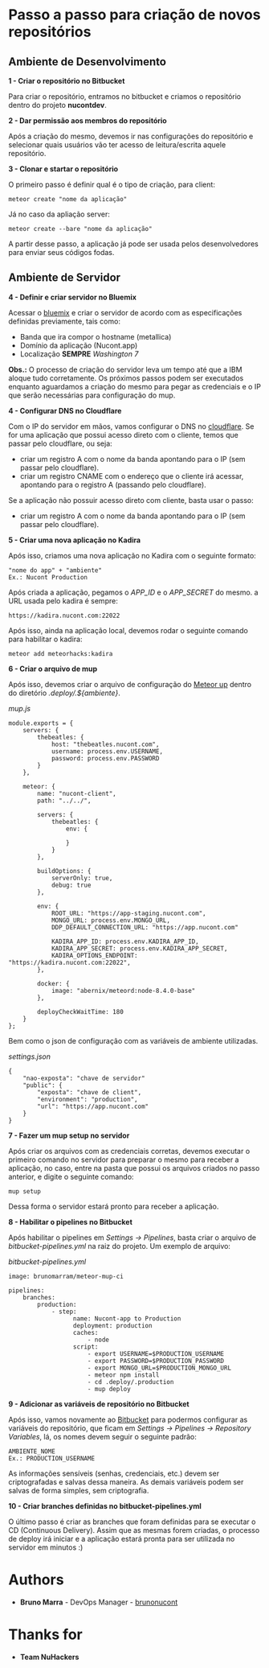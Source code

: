 # Passo a passo para criação de novos repositórios

Ambiente de Desenvolvimento
---

**1 - Criar o repositório no Bitbucket**

Para criar o repositório, entramos no bitbucket e criamos o repositório dentro do projeto **nucontdev**.

**2 - Dar permissão aos membros do repositório**

Após a criação do mesmo, devemos ir nas configurações do repositório e selecionar quais usuários vão ter acesso de leitura/escrita aquele repositório.

**3 - Clonar e startar o repositório**

O primeiro passo é definir qual é o tipo de criação, para client:


```
meteor create "nome da aplicação"
```

Já no caso da apliação server:

```
meteor create --bare "nome da aplicação"
```
A partir desse passo, a aplicação já pode ser usada pelos desenvolvedores para enviar seus códigos fodas.

Ambiente de Servidor
---

**4 - Definir e criar servidor no Bluemix**

Acessar o [bluemix](https://idaas.iam.ibm.com/idaas/mtfim/sps/authsvc?PolicyId=urn:ibm:security:authentication:asf:basicldapuser) e criar o servidor de acordo com as especificações definidas previamente, tais como:

- Banda que ira compor o hostname (metallica)
- Domínio da aplicação (Nucont.app)
- Localização **SEMPRE** *Washington 7*

**Obs.:** O processo de criação do servidor leva um tempo até que a IBM aloque tudo corretamente. Os próximos passos podem ser executados enquanto aguardamos a criação do mesmo para pegar as credenciais e o IP que serão necessárias para configuração do mup.

**4 - Configurar DNS no Cloudflare**

Com o IP do servidor em mãos, vamos configurar o DNS no [cloudflare](https://www.cloudflare.com/pt-br/). Se for uma aplicação que possui acesso direto com o cliente, temos que passar pelo cloudflare, ou seja:

- criar um registro A com o nome da banda apontando para o IP (sem passar pelo cloudflare).
- criar um registro CNAME com o endereço que o cliente irá acessar, apontando para o registro A (passando pelo cloudflare).

Se a aplicação não possuir acesso direto com cliente, basta usar o passo:

- criar um registro A com o nome da banda apontando para o IP (sem passar pelo cloudflare).

**5 - Criar uma nova aplicação no Kadira**

Após isso, criamos uma nova aplicação no Kadira com o seguinte formato:

    "nome do app" + "ambiente"
    Ex.: Nucont Production

Após criada a aplicação, pegamos o *APP_ID* e o *APP_SECRET* do mesmo. a URL usada pelo kadira é sempre:

    https://kadira.nucont.com:22022

Após isso, ainda na aplicação local, devemos rodar o seguinte comando para habilitar o kadira:

    meteor add meteorhacks:kadira

**6 - Criar o arquivo de mup**

Após isso, devemos criar o arquivo de configuração do [Meteor up](http://meteor-up.com/docs.html) dentro do diretório *.deploy/.${ambiente}*.

*mup.js*
```
module.exports = {
    servers: {
        thebeatles: {
            host: "thebeatles.nucont.com",
            username: process.env.USERNAME,
            password: process.env.PASSWORD
        }
    },

    meteor: {
        name: "nucont-client",
        path: "../../",

        servers: {
            thebeatles: {
                env: {

                }
            }
        },

        buildOptions: {
            serverOnly: true,
            debug: true
        },

        env: {
            ROOT_URL: "https://app-staging.nucont.com",
            MONGO_URL: process.env.MONGO_URL,
            DDP_DEFAULT_CONNECTION_URL: "https://app.nucont.com"
            
            KADIRA_APP_ID: process.env.KADIRA_APP_ID,
            KADIRA_APP_SECRET: process.env.KADIRA_APP_SECRET,
            KADIRA_OPTIONS_ENDPOINT: "https://kadira.nucont.com:22022",
        },

        docker: {
            image: "abernix/meteord:node-8.4.0-base"
        },

        deployCheckWaitTime: 180
    }
};
```

Bem como o json de configuração com as variáveis de ambiente utilizadas.

*settings.json*
```
{
    "nao-exposta": "chave de servidor"
    "public": {
        "exposta": "chave de client",
        "environment": "production",
        "url": "https://app.nucont.com"
    }
}
```

**7 - Fazer um mup setup no servidor**

Após criar os arquivos com as credenciais corretas, devemos executar o primeiro comando no servidor para preparar o mesmo para receber a aplicação, no caso, entre na pasta que possui os arquivos criados no passo anterior, e digite o seguinte comando:

    mup setup

Dessa forma o servidor estará pronto para receber a aplicação.

**8 - Habilitar o pipelines no Bitbucket**

Após habilitar o pipelines em *Settings -> Pipelines*, basta criar o arquivo de *bitbucket-pipelines.yml* na raiz do projeto. Um exemplo de arquivo:

*bitbucket-pipelines.yml*
```
image: brunomarram/meteor-mup-ci

pipelines:
    branches:
        production:
            - step:
                  name: Nucont-app to Production
                  deployment: production
                  caches:
                      - node
                  script:
                      - export USERNAME=$PRODUCTION_USERNAME
                      - export PASSWORD=$PRODUCTION_PASSWORD
                      - export MONGO_URL=$PRODUCTION_MONGO_URL
                      - meteor npm install
                      - cd .deploy/.production
                      - mup deploy
```

**9 - Adicionar as variáveis de repositório no Bitbucket**

Após isso, vamos novamente ao [Bitbucket](https://bitbucket.org) para podermos configurar as variáveis do repositório, que ficam em *Settings -> Pipelines -> Repository Variables*, lá, os nomes devem seguir o seguinte padrão:

    AMBIENTE_NOME
    Ex.: PRODUCTION_USERNAME

As informações sensíveis (senhas, credenciais, etc.) devem ser criptografadas e salvas dessa maneira. As demais variáveis podem ser salvas de forma simples, sem criptografia.

**10 - Criar branches definidas no bitbucket-pipelines.yml**

O último passo é criar as branches que foram definidas para se executar o CD (Continuous Delivery). Assim que as mesmas forem criadas, o processo de deploy irá iniciar e a aplicação estará pronta para ser utilizada no servidor em minutos :)

# Authors

-   **Bruno Marra** \- DevOps Manager \- [brunonucont](https://github.com/brunonucont)

# Thanks for

-   **Team NuHackers**
